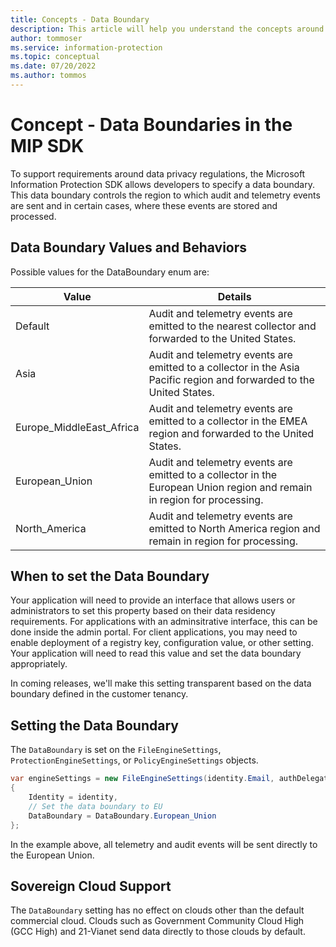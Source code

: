```yaml
---
title: Concepts - Data Boundary
description: This article will help you understand the concepts around data compliance boundaries in MIP SDK.
author: tommoser
ms.service: information-protection
ms.topic: conceptual
ms.date: 07/20/2022
ms.author: tommos
---
```


# Concept - Data Boundaries in the MIP SDK

To support requirements around data privacy regulations, the Microsoft Information Protection SDK allows developers to specify a data boundary. This data boundary  controls the region to which audit and telemetry events are sent and in certain cases, where these events are stored and processed.

## Data Boundary Values and Behaviors

Possible values for the DataBoundary enum are:

| Value                    | Details                                                                                                                 |
| ------------------------ | ----------------------------------------------------------------------------------------------------------------------- |
| Default                  | Audit and telemetry events are emitted to the nearest collector and forwarded to the United States.                     |
| Asia                     | Audit and telemetry events are emitted to a collector in the Asia Pacific region and forwarded to the United States.    |
| Europe_MiddleEast_Africa | Audit and telemetry events are emitted to a collector in the EMEA region and forwarded to the United States.            |
| European_Union           | Audit and telemetry events are emitted to a collector in the European Union region and remain in region for processing. |
| North_America            | Audit and telemetry events are emitted to North America region and remain in region for processing.                     |

## When to set the Data Boundary

Your application will need to provide an interface that allows users or administrators to set this property based on their data residency requirements. For applications with an adminsitrative interface, this can be done inside the admin portal. For client applications, you may need to enable deployment of a registry key, configuration value, or other setting. Your application will need to read this value and set the data boundary appropriately.

In coming releases, we'll make this setting transparent based on the data boundary defined in the customer tenancy.

## Setting the Data Boundary

The `DataBoundary` is set on the `FileEngineSettings`, `ProtectionEngineSettings`, or `PolicyEngineSettings` objects. 

```csharp
var engineSettings = new FileEngineSettings(identity.Email, authDelegate, "", "en-US")
{        
    Identity = identity,
    // Set the data boundary to EU
    DataBoundary = DataBoundary.European_Union
};
```

In the example above, all telemetry and audit events will be sent directly to the European Union.

## Sovereign Cloud Support

The `DataBoundary` setting has no effect on clouds other than the default commercial cloud. Clouds such as Government Community Cloud High (GCC High) and 21-Vianet send data directly to those clouds by default.

